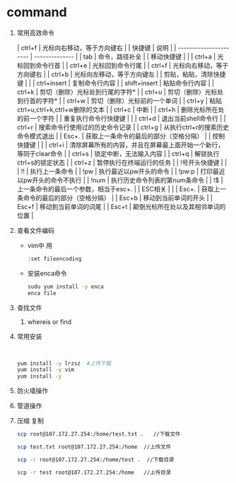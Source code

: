 # command

1. 常用高效命令

   | ctrl+f                 |  光标向右移动，等于方向键右              |
   | 快捷键                 | 说明           |
   | ---------------------- | -------------- |
   | tab                    | 命令，路径补全 |
   | 移动快捷键             |                |
   | ctrl+a                 |  光标回到命令行首              |
   | ctrl+e                 |  光标回到命令行尾              |
   | ctrl+f                 |  光标向右移动，等于方向键右              |
   | ctrl+b                 |  光标向左移动，等于方向键左              |
   | 剪贴，粘贴，清除快捷键 |                |
   | ctrl+insert                 |  复制命令行内容	              |
   | shift+insert                 |  粘贴命令行内容              |
   | ctrl+k                 | 剪切（删除）光标处到行尾的字符* |
   | ctrl+u                 | 剪切（删除）光标处到行首的字符* |
   | ctrl+w                 | 剪切（删除）光标前的一个单词 |
   | ctrl+y                 | 粘贴ctrl+u,ctrl+k,ctrl+w删除的文本 |
   | ctrl+c                 | 中断 |
   | ctrl+h                 | 删除光标所在处的前一个字符 |
   | 重复执行命令行快捷键                |                |
   | ctrl+d                 | 退出当前shell命令行 |
   | ctrl+r                 | 搜索命令行使用过的历史命令记录 |
   | ctrl+g                 | 从执行ctrl+r的搜索历史命令模式退出 |
   | Esc+.                 | 获取上一条命令的最后的部分（空格分隔） |
   | 控制快捷键                 |                |
   | ctrl+i                 | 清除屏幕所有的内容，并且在屏幕最上面开始一个新行，等同于clear命令 |
   | ctrl+s                 | 锁定中断，无法输入内容 |
   | ctrl+q                 | 解锁执行ctrl+s的锁定状态 |
   | ctrl+z                 | 暂停执行在终端运行的任务 |
   | !号开头快捷键                 |                |
   | !!                 | 执行上一条命令 |
   | !pw                 | 执行最近以pw开头的命令 |
   | !pw:p                 | 打印最近以pw开头的命令不执行 |
   | !num                 | 执行历史命令列表的第num条命令 |
   | !$                 | 上一条命令的最后一个参数，相当于esc+. |
   | ESC相关                |                |
   | Esc+.                  | 获取上一条命令的最后的部分（空格分隔） |
   | Esc+b                  | 移动到当前单词的开头 |
   | Esc+f                  | 移动到当前单词的词尾 |
   | Esc+t                  | 颠倒光标所在处以及其相邻单词的位置 |

   

2. 查看文件编码

   - vim中 用 

     ```bash
     :set fileencoding
     ```

   - 安装enca命令

     ```bash
     sudu yum install -y enca
     enca file
     ```

3. 查找文件

   1. whereis or find

4. 常用安装

   ​	

   ```bash
   yum install -y lrzsz  #上传下载
   yum install -y vim
   yum install -y 
   ```

5. 防火墙操作

6. 管道操作

7. 压缩 复制

   ``` bash
   scp root@107.172.27.254:/home/test.txt .   //下载文件
   
   scp test.txt root@107.172.27.254:/home  //上传文件
   
   scp -r root@107.172.27.254:/home/test .  //下载目录
   
   scp -r test root@107.172.27.254:/home   //上传目录
   ```

   